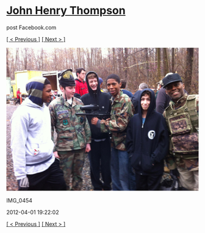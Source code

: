 # [John Henry Thompson](../README.md)
post Facebook.com

[[ < Previous ]](2012-04-01-10.md) [[ Next > ]](2012-04-01-12.md)

[![](../media/2012-04-01/Paintball-14th-B-day-IMG_0454.jpg)](../README.md)

IMG_0454

2012-04-01 19:22:02

[[ < Previous ]](2012-04-01-10.md) [[ Next > ]](2012-04-01-12.md)